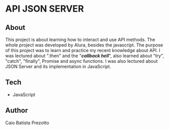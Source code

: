 # API JSON SERVER

## About
This project is about learning how to interact and use API methods. The whole project was developed by Alura, besides the javascript. The purpose of this project was to learn and practice my recent knowledge about API. I was lectured about ".then" and the "***callback hell***", also learned about "try", "catch", "finally", Promise and async functions. I was also lectured about JSON Server and its implementation in JavaScript.

## Tech
- JavaScript

## Author
Caio Batista Prezotto